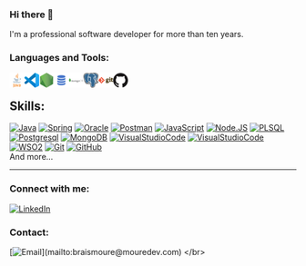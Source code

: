 ### Hi there 👋
I'm a professional software developer for more than ten years.
<!--
**dmarra854/dmarra854** is a ✨ _special_ ✨ repository because its `README.md` (this file) appears on your GitHub profile.

Here are some ideas to get you started:

- 🔭 I’m currently working on ...
- 🌱 I’m currently learning ...
- 👯 I’m looking to collaborate on ...
- 🤔 I’m looking for help with ...
- 💬 Ask me about ...
- 📫 How to reach me: ...
- 😄 Pronouns: ...
- ⚡ Fun fact: ...
-->


### Languages and Tools:

<img align="left" alt="Java" width="26px" src="https://raw.githubusercontent.com/github/explore/80688e429a7d4ef2fca1e82350fe8e3517d3494d/topics/java/java.png" />
<img align="left" alt="Visual Studio Code" width="26px" src="https://raw.githubusercontent.com/github/explore/80688e429a7d4ef2fca1e82350fe8e3517d3494d/topics/visual-studio-code/visual-studio-code.png" />
<img align="left" alt="Node.js" width="26px" src="https://raw.githubusercontent.com/github/explore/80688e429a7d4ef2fca1e82350fe8e3517d3494d/topics/nodejs/nodejs.png" /> 
<img align="left" alt="SQL" width="26px" src="https://raw.githubusercontent.com/github/explore/80688e429a7d4ef2fca1e82350fe8e3517d3494d/topics/sql/sql.png" />
<img align="left" alt="MongoDB" width="26px" src="https://raw.githubusercontent.com/github/explore/80688e429a7d4ef2fca1e82350fe8e3517d3494d/topics/mongodb/mongodb.png" />
<img align="left" alt="Postgresql" width="26px" src="https://raw.githubusercontent.com/github/explore/80688e429a7d4ef2fca1e82350fe8e3517d3494d/topics/postgresql/postgresql.png" />
<img align="left" alt="Git" width="26px" src="https://raw.githubusercontent.com/github/explore/80688e429a7d4ef2fca1e82350fe8e3517d3494d/topics/git/git.png" />
<img align="left" alt="GitHub" width="26px" src="https://raw.githubusercontent.com/github/explore/78df643247d429f6cc873026c0622819ad797942/topics/github/github.png" />


<br />

## Skills:
[![Java](https://img.shields.io/badge/JAVA-4479A1?style=for-the-badge&logo=JAVA&logoColor=white&labelColor=101010)]()
[![Spring](https://img.shields.io/badge/Spring-339933?style=for-the-badge&logo=spring&logoColor=white&labelColor=101010)]()
[![Oracle](https://img.shields.io/badge/Oracle-F44336?style=for-the-badge&logo=Oracle&logoColor=white&labelColor=101010)]()
[![Postman](https://img.shields.io/badge/Postman-FA7343?style=for-the-badge&logo=Postman&logoColor=white&labelColor=101010)]()
[![JavaScript](https://img.shields.io/badge/JavaScript-F7DF1E?style=for-the-badge&logo=javascript&logoColor=white&labelColor=101010)]()
[![Node.JS](https://img.shields.io/badge/Node.JS-339933?style=for-the-badge&logo=node.js&logoColor=white&labelColor=101010)]()
[![PLSQL](https://img.shields.io/badge/PL/SQL-f20808?style=for-the-badge&logo=PL/SQL&logoColor=white&labelColor=101010)]()
[![Postgresql](https://img.shields.io/badge/POSTGRESQL-4479A1?style=for-the-badge&logo=POSTGRESQL&logoColor=white&labelColor=101010)]()
[![MongoDB](https://img.shields.io/badge/MongoDB-47A248?style=for-the-badge&logo=mongodb&logoColor=white&labelColor=101010)]()
[![VisualStudioCode](https://img.shields.io/badge/visualstudiocode-4479A1?style=for-the-badge&logo=visualstudiocode&logoColor=white&labelColor=101010)]()
[![VisualStudioCode](https://img.shields.io/badge/Jenkins-ffffff?style=for-the-badge&logo=Jenkins&logoColor=white&labelColor=101010)]()
[![WSO2](https://img.shields.io/badge/WSO2-FA7343?style=for-the-badge&logo=WSO2&logoColor=white&labelColor=101010)]()
[![Git](https://img.shields.io/badge/Git-fa7343?style=for-the-badge&logo=Git&logoColor=white&labelColor=101010)]()
[![GitHub](https://img.shields.io/badge/GitHub-ffffff?style=for-the-badge&logo=GitHub&logoColor=white&labelColor=101010)]()
</br>
And more...
<br />

---
### Connect with me:

[![LinkedIn](https://img.shields.io/badge/LinkedIn-Dario_Marranti-0077B5?style=for-the-badge&logo=linkedin&logoColor=white&labelColor=101010)](https://linkedin.com/in/darío-marranti-73242840)


### Contact:

[![Email](https://img.shields.io/badge/dario.marranti@gmail.com-my_personal_email_(slow_response)-D14836?style=for-the-badge&logo=gmail&logoColor=white&labelColor=101010)](mailto:braismoure@mouredev.com)
</br>
